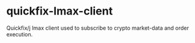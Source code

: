 # quickfix-lmax-client
Quickfix/j lmax client used to subscribe to crypto market-data and order execution.
